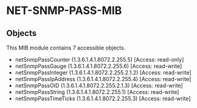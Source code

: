 # NET-SNMP-PASS-MIB

## Objects

This MIB module contains 7 accessible objects.

- netSnmpPassCounter (1.3.6.1.4.1.8072.2.255.5) [Access: read-only]
- netSnmpPassGauge (1.3.6.1.4.1.8072.2.255.6) [Access: read-write]
- netSnmpPassInteger (1.3.6.1.4.1.8072.2.255.2.1.2) [Access: read-write]
- netSnmpPassIpAddress (1.3.6.1.4.1.8072.2.255.4) [Access: read-write]
- netSnmpPassOID (1.3.6.1.4.1.8072.2.255.2.1.3) [Access: read-write]
- netSnmpPassString (1.3.6.1.4.1.8072.2.255.1) [Access: read-write]
- netSnmpPassTimeTicks (1.3.6.1.4.1.8072.2.255.3) [Access: read-write]
